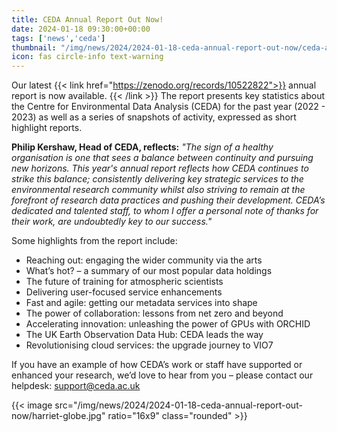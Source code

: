```yaml
---
title: CEDA Annual Report Out Now!
date: 2024-01-18 09:30:00+00:00
tags: ['news','ceda']
thumbnail: "/img/news/2024/2024-01-18-ceda-annual-report-out-now/ceda-annual-report.jpg"
icon: fas circle-info text-warning
---
```


Our latest {{< link href="https://zenodo.org/records/10522822">}} annual report is now available. {{< /link >}} The report presents key statistics about the Centre for Environmental Data Analysis (CEDA) for the past year (2022 - 2023) as well as a series of snapshots of activity, expressed as short highlight reports.

__Philip Kershaw, Head of CEDA, reflects:__
*"The sign of a healthy organisation is one that sees a balance between continuity and pursuing new horizons. This year's annual report reflects how CEDA continues to strike this balance; consistently delivering key strategic services to the environmental research community whilst also striving to remain at the forefront of research data practices and pushing their development. CEDA’s dedicated and talented staff, to whom I offer a personal note of thanks for their work, are undoubtedly key to our success."*

Some highlights from the report include:

- Reaching out: engaging the wider community via the arts
- What’s hot? – a summary of our most popular data holdings
- The future of training for atmospheric scientists
- Delivering user-focused service enhancements
- Fast and agile: getting our metadata services into shape
- The power of collaboration: lessons from net zero and beyond
- Accelerating innovation: unleashing the power of GPUs with ORCHID
- The UK Earth Observation Data Hub: CEDA leads the way
- Revolutionising cloud services: the upgrade journey to VIO7

If you have an example of how CEDA’s work or staff have supported or enhanced your research, we’d love to hear from you – please contact our helpdesk: support@ceda.ac.uk

{{< image src="/img/news/2024/2024-01-18-ceda-annual-report-out-now/harriet-globe.jpg" ratio="16x9" class="rounded" >}}
